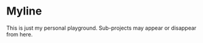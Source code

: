 Myline
======

This is just my personal playground. Sub-projects may appear or disappear from here.
